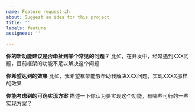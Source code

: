 ```yaml
---
name: Feature request-zh
about: Suggest an idea for this project
title: ''
labels: feature
assignees: ''

---
```


**你的新功能建议是否牵扯到某个常见的问题？**
比如，在开发中，经常遇到XXX问题，目前框架的功能不足以解决这个问题

**你希望达到的效果**
比如，我希望框架能够帮助我解决XXX问题，实现XXXX那样的效果

**你能考虑到的可选实现方案**
描述一下你认为要实现这个功能，有哪些可行的一些实现方案？
